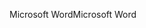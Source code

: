 <span data-ttu-id="33586-101">Microsoft Word</span><span class="sxs-lookup"><span data-stu-id="33586-101">Microsoft Word</span></span>